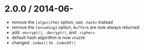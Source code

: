 
2.0.0 / 2014-06-
==================

 * remove the `[algorithm]` option, use `.hash=` instead
 * remove the `[encoding]` option, `Buffer`s are now always returned
 * add `.encrypt()`, `.decrypt()`, and `.cipher=`
 * default hash algorithm is now `sha256`
 * changed `.index()` to `.indexOf()`
